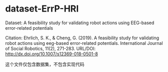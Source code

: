# dataset-ErrP-HRI

Dataset: A feasibility study for validating robot actions using EEG-based error-related potentials

Citation: Ehrlich, S. K., & Cheng, G. (2019). A feasibility study for validating robot actions using eeg-based error-related potentials. International Journal of Social Robotics, 11(2), 271-283.
URL/DOI: http://dx.doi.org/10.1007/s12369-018-0501-8


这个文件仅包含数据集，不包含实现代码
